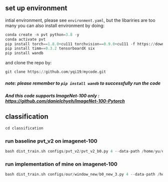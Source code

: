 ## set up environment 
intial environment, please see `environment.yaml`, but the libariries are too many
you can also install environment by doing:
```python
conda create -n pvt python=3.8 -y
conda activate pvt
pip install torch==1.8.0+cu111 torchvision==0.9.0+cu111 -f https://download.pytorch.org/whl/torch_stable.html
pip install timm==0.3.2 tensorboardX six
pip install wandb
```
and clone the repo by:
```python
git clone https://github.com/yqi19/mycode.git
```
##### note: please remember to `pip install wandb` to successfully run the code
##### And this code supports ImageNet-100 only : https://github.com/danielchyeh/ImageNet-100-Pytorch 

## classification
```python
cd classification
```
### run baseline pvt_v2 on imagenet-100
```python
bash dist_train.sh configs/pvt_v2/pvt_v2_b0.py 4 --data-path /home/yu/dataset/imagenet-100
```

### run implementation of mine on imagenet-100
```python
bash dist_train.sh configs/our/window_new/b0_new_3.py 4 --data-path /home/yu/dataset/imagenet-100
```
